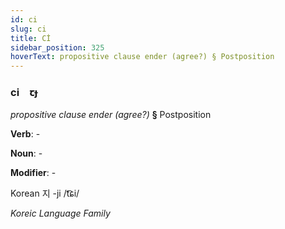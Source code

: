 ```yaml
---
id: ci
slug: ci
title: Cİ
sidebar_position: 325
hoverText: propositive clause ender (agree?) § Postposition
---
```


### ci&emsp;<span kind="abugida">ꞇɟ</span>

*propositive clause ender (agree?)* **§** Postposition

**Verb**: -

**Noun**: -

**Modifier**: -

Korean 지 -ji /t͡ɕi/

*Koreic Language Family*
